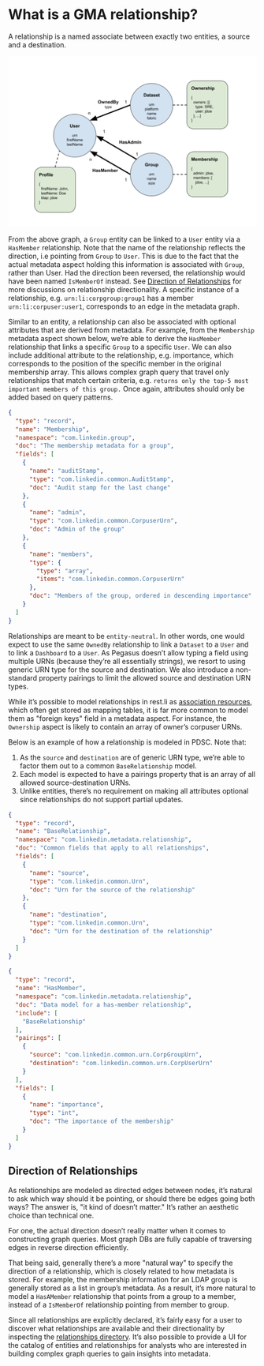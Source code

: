# What is a GMA relationship?

A relationship is a named associate between exactly two entities, a source and a destination. 

![metadata-modeling](../imgs/metadata-modeling.png)

From the above graph, a `Group` entity can be linked to a `User` entity via a `HasMember` relationship. 
Note that the name of the relationship reflects the direction, i.e pointing from `Group` to `User`. 
This is due to the fact that the actual metadata aspect holding this information is associated with `Group`, rather than User. 
Had the direction been reversed, the relationship would have been named `IsMemberOf` instead. 
See [Direction of Relationships](#direction-of-relationships) for more discussions on relationship directionality. 
A specific instance of a relationship, e.g. `urn:li:corpgroup:group1` has a member `urn:li:corpuser:user1`, 
corresponds to an edge in the metadata graph.

Similar to an entity, a relationship can also be associated with optional attributes that are derived from metadata. 
For example, from the `Membership` metadata aspect shown below, we’re able to derive the `HasMember` relationship that links a specific `Group` to a specific `User`. 
We can also include additional attribute to the relationship, e.g. importance, which corresponds to the position of the specific member in the original membership array. 
This allows complex graph query that travel only relationships that match certain criteria, e.g. `returns only the top-5 most important members of this group.` 
Once again, attributes should only be added based on query patterns.

```json
{
  "type": "record",
  "name": "Membership",
  "namespace": "com.linkedin.group",
  "doc": "The membership metadata for a group",
  "fields": [
    {
      "name": "auditStamp",
      "type": "com.linkedin.common.AuditStamp",
      "doc": "Audit stamp for the last change"
    },
    {
      "name": "admin",
      "type": "com.linkedin.common.CorpuserUrn",
      "doc": "Admin of the group"
    },
    {
      "name": "members",
      "type": {
        "type": "array",
        "items": "com.linkedin.common.CorpuserUrn"
      },
      "doc": "Members of the group, ordered in descending importance"
    }
  ]
}
```

Relationships are meant to be `entity-neutral`. In other words, one would expect to use the same `OwnedBy` relationship to link a `Dataset` to a `User` and to link a `Dashboard` to a `User`. 
As Pegasus doesn’t allow typing a field using multiple URNs (because they’re all essentially strings), we resort to using generic URN type for the source and destination. 
We also introduce a non-standard property pairings to limit the allowed source and destination URN types.

While it’s possible to model relationships in rest.li as [association resources](https://linkedin.github.io/rest.li/modeling/modeling#association), 
which often get stored as mapping tables, it is far more common to model them as "foreign keys" field in a metadata aspect. 
For instance, the `Ownership` aspect is likely to contain an array of owner’s corpuser URNs.

Below is an example of how a relationship is modeled in PDSC. Note that:
1. As the `source` and `destination` are of generic URN type, we’re able to factor them out to a common `BaseRelationship` model.
2. Each model is expected to have a pairings property that is an array of all allowed source-destination URNs.
3. Unlike entities, there’s no requirement on making all attributes optional since relationships do not support partial updates.

```json
{
  "type": "record",
  "name": "BaseRelationship",
  "namespace": "com.linkedin.metadata.relationship",
  "doc": "Common fields that apply to all relationships",
  "fields": [
    {
      "name": "source",
      "type": "com.linkedin.common.Urn",
      "doc": "Urn for the source of the relationship"
    },
    {
      "name": "destination",
      "type": "com.linkedin.common.Urn",
      "doc": "Urn for the destination of the relationship"
    }
  ]
}
```

```json
{
  "type": "record",
  "name": "HasMember",
  "namespace": "com.linkedin.metadata.relationship",
  "doc": "Data model for a has-member relationship",
  "include": [
    "BaseRelationship"
  ],
  "pairings": [
    {
      "source": "com.linkedin.common.urn.CorpGroupUrn",
      "destination": "com.linkedin.common.urn.CorpUserUrn"
    }
  ],
  "fields": [
    {
      "name": "importance",
      "type": "int",
      "doc": "The importance of the membership"
    }
  ]
}
```

## Direction of Relationships

As relationships are modeled as directed edges between nodes, it’s natural to ask which way should it be pointing, 
or should there be edges going both ways? The answer is, "it kind of doesn’t matter." It’s rather an aesthetic choice than technical one. 

For one, the actual direction doesn’t really matter when it comes to constructing graph queries. Most graph DBs are fully capable of traversing edges in reverse direction efficiently.

That being said, generally there’s a more "natural way" to specify the direction of a relationship, which is closely related to how metadata is stored. For example, the membership information for an LDAP group is generally stored as a list in group’s metadata. As a result, it’s more natural to model a `HasAMember` relationship that points from a group to a member, instead of a `IsMemberOf` relationship pointing from member to group.

Since all relationships are explicitly declared, it’s fairly easy for a user to discover what relationships are available and their directionality by inspecting 
the [relationships directory](../../metadata-models/src/main/pegasus/com/linkedin/metadata/relationship). It’s also possible to provide a UI for the catalog of entities and relationships for analysts who are interested in building complex graph queries to gain insights into metadata.
